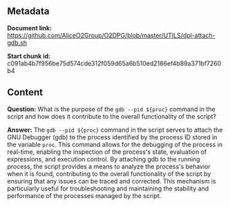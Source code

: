 ## Metadata

**Document link:** https://github.com/AliceO2Group/O2DPG/blob/master/UTILS/dpl-attach-gdb.sh

**Start chunk id:** c091ab4b7f956be75d574cde312f059d65a6b510ed2186ef4b89a371bf7260b4

## Content

**Question:** What is the purpose of the `gdb --pid ${proc}` command in the script and how does it contribute to the overall functionality of the script?

**Answer:** The `gdb --pid ${proc}` command in the script serves to attach the GNU Debugger (gdb) to the process identified by the process ID stored in the variable `proc`. This command allows for the debugging of the process in real-time, enabling the inspection of the process's state, evaluation of expressions, and execution control. By attaching gdb to the running process, the script provides a means to analyze the process's behavior when it is found, contributing to the overall functionality of the script by ensuring that any issues can be traced and corrected. This mechanism is particularly useful for troubleshooting and maintaining the stability and performance of the processes managed by the script.